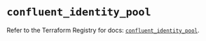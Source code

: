 # `confluent_identity_pool`

Refer to the Terraform Registry for docs: [`confluent_identity_pool`](https://registry.terraform.io/providers/confluentinc/confluent/2.9.0/docs/resources/identity_pool).
